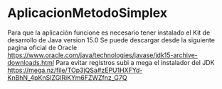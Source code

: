 # AplicacionMetodoSimplex
Para que la aplicación funcione es necesario tener instalado  el Kit de desarrollo de  Java version 15.0
Se puede descargar desde la siguiente pagina oficial de Oracle https://www.oracle.com/java/technologies/javase/jdk15-archive-downloads.html
Para evitar registros subi a mega el instalador del JDK  https://mega.nz/file/TOp3jQSa#zEPU1HXFYd-KnBhN_4pKnSIZGlRjKYm6FZWZfnz_G7Q
